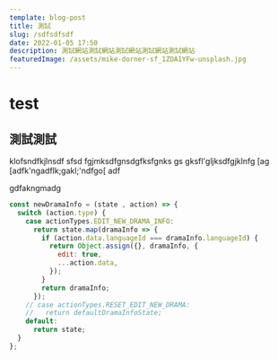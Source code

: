 ```yaml
---
template: blog-post
title: 測試
slug: /sdfsdfsdf
date: 2022-01-05 17:50
description: 測試網站測試網站測試網站測試網站測試網站
featuredImage: /assets/mike-dorner-sf_1ZDA1YFw-unsplash.jpg
---
```

# test

## 測試測試

klofsndfkjlnsdf
sfsd
fgjmksdfgnsdgfksfgnks
gs
gksfl'gljksdfgjklnfg
[ag
[adfk'ngadflk;gakl;'ndfgo[
adf

gdfakngmadg

```javascript
const newDramaInfo = (state , action) => {
  switch (action.type) {
    case actionTypes.EDIT_NEW_DRAMA_INFO:
      return state.map(dramaInfo => {
        if (action.data.languageId === dramaInfo.languageId) {
          return Object.assign({}, dramaInfo, {
            edit: true,
            ...action.data,
          });
        }
        return dramaInfo;
      });
    // case actionTypes.RESET_EDIT_NEW_DRAMA:
    //   return defaultDramaInfoState;
    default:
      return state;
  }
};
```